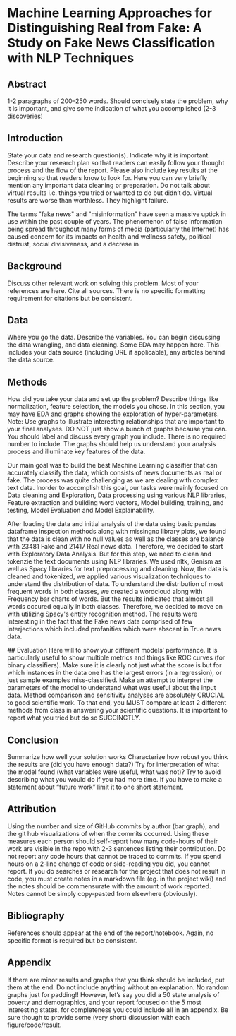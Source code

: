 # Machine Learning Approaches for Distinguishing Real from Fake: A Study on Fake News Classification with NLP Techniques

## Abstract
1-2 paragraphs of 200–250 words. Should concisely state the problem, why it is important, and give some indication of what you accomplished (2-3 discoveries)

## Introduction
State your data and research question(s). Indicate why it is important. Describe your research plan so that readers can easily follow your thought process and the flow of the report. Please also include key results at the beginning so that readers know to look for. Here you can very briefly mention any important data cleaning or preparation. Do not talk about virtual results i.e. things you tried or wanted to do but didn’t do. Virtual results are worse than worthless. They highlight failure.


The terms "fake news" and "misinformation" have seen a massive uptick in use within the past couple of years. The phenomenon of false information being spread throughout many forms of media (particularly the Internet) has caused concern for its impacts on health and wellness safety, political distrust, social divisiveness, and a decrese in 

## Background
Discuss other relevant work on solving this problem. Most of your references are here. Cite all sources. There is no specific formatting requirement for citations but be consistent.

## Data
Where you go the data. Describe the variables. You can begin discussing the data wrangling, and data cleaning. Some EDA may happen here. This includes your data source (including URL if applicable), any articles behind the data source.


## Methods
How did you take your data and set up the problem? Describe things like normalization, feature selection, the models you chose. In this section, you may have EDA and graphs showing the exploration of hyper-parameters. Note: Use graphs to illustrate interesting relationships that are important to your final analyses. DO NOT just show a bunch of graphs because you can. You should label and discuss every graph you include. There is no required number to include. The graphs should help us understand your analysis process and illuminate key features of the data.
<p>
  Our main goal was to build the best Machine Learning classifier that can accurately classify the data, which consists of news documents as real or fake. The process was quite challenging as we are dealing with complex text data. Inorder to accomplish this goal, our tasks were mainly focused on Data cleaning and Exploration, Data processing using various NLP libraries, Feature extraction and building word vectors, Model building, training, and testing, Model Evaluation and Model Explainability.
</p>
<p>
  After loading the data and initial analysis of the data using basic pandas dataframe inspection methods along with missingno library plots, we found that the data is clean with no null values as well as the classes are balance with 23481 Fake and 21417 Real news data. Therefore, we decided to start with Exploratory Data Analysis. But for this step, we need to clean and tokenzie the text documents using NLP libraries. We used nltk, Genism as well as Spacy libraries for text preprocessing and cleaning. Now, the data is cleaned and tokenized, we applied various visualization techniques to understand the distribution of data. To understand the distribution of most frequent words in both classes, we created a wordcloud along with Frequency bar charts of words. But the results indicated that almost all words occured equally in both classes. Therefore, we decided to move on with utilizing Spacy's entity recognition method. The results were interesting in the fact that the Fake news data comprised of few interjections which included profanities which were abscent in True news data. 
</p>
## Evaluation
Here will to show your different models’ performance. It is particularly useful to show multiple metrics and things like ROC curves (for binary classifiers). Make sure it is clearly not just what the score is but for which instances in the data one has the largest errors (in a regression), or just sample examples miss-classified. Make an attempt to interpret the parameters of the model to understand what was useful about the input data. Method comparison and sensitivity analyses are absolutely CRUCIAL to good scientific work. To that end, you MUST compare at least 2 different methods from class in answering your scientific questions. It is important to report what you tried but do so SUCCINCTLY.


## Conclusion
Summarize how well your solution works Characterize how robust you think the results are (did you have enough data?) Try for interpretation of what the model found (what variables were useful, what was not)? Try to avoid describing what you would do if you had more time. If you have to make a statement about “future work” limit it to one short statement.


## Attribution
Using the number and size of GitHub commits by author (bar graph), and the git hub visualizations of when the commits occurred. Using these measures each person should self-report how many code-hours of their work are visible in the repo with 2-3 sentences listing their contribution. Do not report any code hours that cannot be traced to commits. If you spend hours on a 2-line change of code or side-reading you did, you cannot report. If you do searches or research for the project that does not result in code, you must create notes in a markdown file (eg. in the project wiki) and the notes should be commensurate with the amount of work reported. Notes cannot be simply copy-pasted from elsewhere (obviously).


## Bibliography
References should appear at the end of the report/notebook. Again, no specific format is required but be consistent.


## Appendix
If there are minor results and graphs that you think should be included, put them at the end. Do not include anything without an explanation. No random graphs just for padding!! However, let’s say you did a 50 state analysis of poverty and demographics, and your report focused on the 5 most interesting states, for completeness you could include all in an appendix. Be sure though to provide some (very short) discussion with each figure/code/result.
